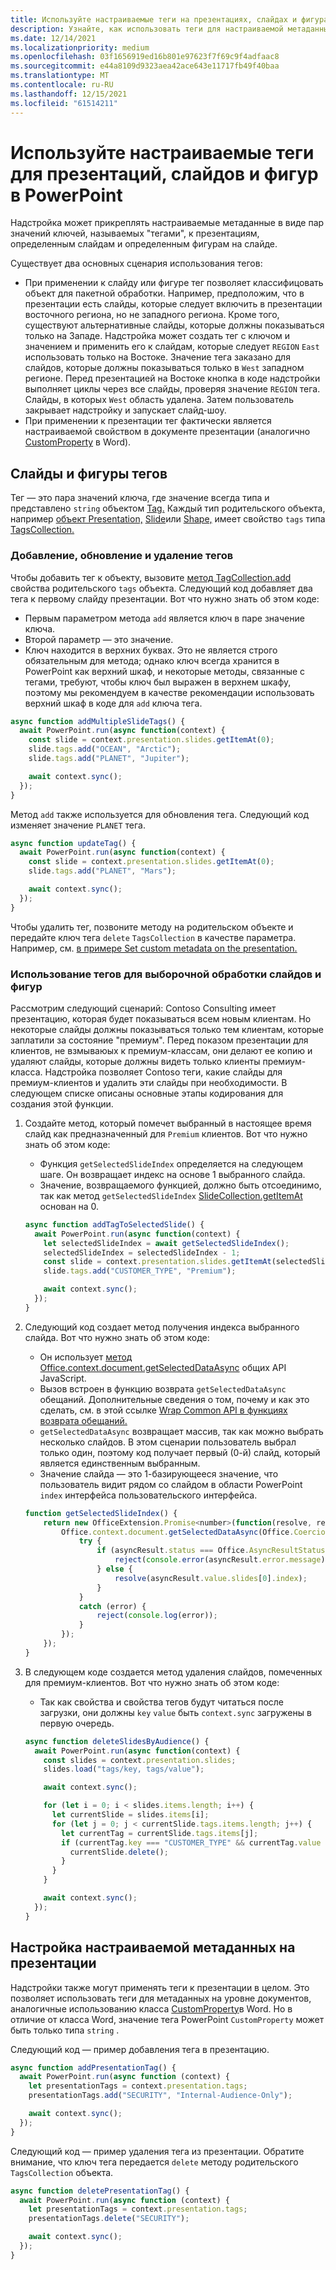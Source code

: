 ```yaml
---
title: Используйте настраиваемые теги на презентациях, слайдах и фигурах в PowerPoint
description: Узнайте, как использовать теги для настраиваемой метаданных о презентациях, слайдах и фигурах.
ms.date: 12/14/2021
ms.localizationpriority: medium
ms.openlocfilehash: 03f1656919ed16b801e97623f7f69c9f4adfaac8
ms.sourcegitcommit: e44a8109d9323aea42ace643e11717fb49f40baa
ms.translationtype: MT
ms.contentlocale: ru-RU
ms.lasthandoff: 12/15/2021
ms.locfileid: "61514211"
---
```

# <a name="use-custom-tags-for-presentations-slides-and-shapes-in-powerpoint"></a>Используйте настраиваемые теги для презентаций, слайдов и фигур в PowerPoint

Надстройка может прикреплять настраиваемые метаданные в виде пар значений ключей, называемых "тегами", к презентациям, определенным слайдам и определенным фигурам на слайде.

Существует два основных сценария использования тегов:

- При применении к слайду или фигуре тег позволяет классифицовать объект для пакетной обработки. Например, предположим, что в презентации есть слайды, которые следует включить в презентации восточного региона, но не западного региона. Кроме того, существуют альтернативные слайды, которые должны показываться только на Западе. Надстройка может создать тег с ключом и значением и применить его к слайдам, которые следует `REGION` `East` использовать только на Востоке. Значение тега заказано для слайдов, которые должны показываться только в `West` западном регионе. Перед презентацией на Востоке кнопка в коде надстройки выполняет циклы через все слайды, проверяя значение `REGION` тега. Слайды, в которых `West` область удалена. Затем пользователь закрывает надстройку и запускает слайд-шоу.
- При применении к презентации тег фактически является настраиваемой свойством в документе презентации (аналогично [CustomProperty](/javascript/api/word/word.customproperty) в Word).

## <a name="tag-slides-and-shapes"></a>Слайды и фигуры тегов

Тег — это пара значений ключа, где значение всегда типа и представлено `string` объектом [Tag.](/javascript/api/powerpoint/powerpoint.tag) Каждый тип родительского объекта, например [объект Presentation,](/javascript/api/powerpoint/powerpoint.presentation) [Slide](/javascript/api/powerpoint/powerpoint.slide)или [Shape,](/javascript/api/powerpoint/powerpoint.shape) имеет свойство `tags` типа [TagsCollection.](/javascript/api/powerpoint/powerpoint.tagcollection)

### <a name="add-update-and-delete-tags"></a>Добавление, обновление и удаление тегов

Чтобы добавить тег к объекту, вызовите [метод TagCollection.add](/javascript/api/powerpoint/powerpoint.tagcollection#add_key__value_) свойства родительского `tags` объекта. Следующий код добавляет два тега к первому слайду презентации. Вот что нужно знать об этом коде:

- Первым параметром метода `add` является ключ в паре значение ключа.
- Второй параметр — это значение.
- Ключ находится в верхних буквах. Это не является строго обязательным для метода; однако ключ всегда хранится в PowerPoint как верхний шкаф, и некоторые методы, связанные с тегами, требуют, чтобы ключ был выражен в верхнем шкафу, поэтому мы рекомендуем в качестве рекомендации использовать верхний шкаф в коде для `add` ключа тега. 

```javascript
async function addMultipleSlideTags() {
  await PowerPoint.run(async function(context) {
    const slide = context.presentation.slides.getItemAt(0);
    slide.tags.add("OCEAN", "Arctic");
    slide.tags.add("PLANET", "Jupiter");

    await context.sync();
  });
}
```

Метод `add` также используется для обновления тега. Следующий код изменяет значение `PLANET` тега.

```javascript
async function updateTag() {
  await PowerPoint.run(async function(context) {
    const slide = context.presentation.slides.getItemAt(0);
    slide.tags.add("PLANET", "Mars");

    await context.sync();
  });
}
```

Чтобы удалить тег, позвоните методу на родительском объекте и передайте ключ тега `delete` `TagsCollection` в качестве параметра. Например, см. [в примере Set custom metadata on the presentation.](#set-custom-metadata-on-the-presentation)

### <a name="use-tags-to-selectively-process-slides-and-shapes"></a>Использование тегов для выборочной обработки слайдов и фигур

Рассмотрим следующий сценарий: Contoso Consulting имеет презентацию, которая будет показываться всем новым клиентам. Но некоторые слайды должны показываться только тем клиентам, которые заплатили за состояние "премиум". Перед показом презентации для клиентов, не взмываюых к премиум-классам, они делают ее копию и удаляют слайды, которые должны видеть только клиенты премиум-класса. Надстройка позволяет Contoso теги, какие слайды для премиум-клиентов и удалить эти слайды при необходимости. В следующем списке описаны основные этапы кодирования для создания этой функции.

1. Создайте метод, который помечет выбранный в настоящее время слайд как предназначенный для `Premium` клиентов. Вот что нужно знать об этом коде:

    - Функция `getSelectedSlideIndex` определяется на следующем шаге. Он возвращает индекс на основе 1 выбранного слайда.
    - Значение, возвращаемого функцией, должно быть отсоединимо, так как метод `getSelectedSlideIndex` [SlideCollection.getItemAt](/javascript/api/powerpoint/powerpoint.slidecollection#getItemAt_index_) основан на 0.

    ```javascript
    async function addTagToSelectedSlide() {
      await PowerPoint.run(async function(context) {
        let selectedSlideIndex = await getSelectedSlideIndex();
        selectedSlideIndex = selectedSlideIndex - 1;
        const slide = context.presentation.slides.getItemAt(selectedSlideIndex);
        slide.tags.add("CUSTOMER_TYPE", "Premium");
    
        await context.sync();
      });
    }
    ```

2. Следующий код создает метод получения индекса выбранного слайда. Вот что нужно знать об этом коде:

    - Он использует [метод Office.context.document.getSelectedDataAsync](/javascript/api/office/office.document#getSelectedDataAsync_coercionType__callback_) общих API JavaScript.
    - Вызов встроен в функцию возврата `getSelectedDataAsync` обещаний. Дополнительные сведения о том, почему и как это сделать, см. в этой ссылке [Wrap Common API в функциях возврата обещаний.](../develop/asynchronous-programming-in-office-add-ins.md#wrap-common-apis-in-promise-returning-functions)
    - `getSelectedDataAsync` возвращает массив, так как можно выбрать несколько слайдов. В этом сценарии пользователь выбрал только один, поэтому код получает первый (0-й) слайд, который является единственным выбранным.
    - Значение слайда — это 1-базирующееся значение, что пользователь видит рядом со слайдом в области PowerPoint `index` интерфейса пользовательского интерфейса.

    ```javascript
    function getSelectedSlideIndex() {
        return new OfficeExtension.Promise<number>(function(resolve, reject) {
            Office.context.document.getSelectedDataAsync(Office.CoercionType.SlideRange, function(asyncResult) {
                try {
                    if (asyncResult.status === Office.AsyncResultStatus.Failed) {
                        reject(console.error(asyncResult.error.message));
                    } else {
                        resolve(asyncResult.value.slides[0].index);
                    }
                } 
                catch (error) {
                    reject(console.log(error));
                }
            });
        });
    }
    ```

3. В следующем коде создается метод удаления слайдов, помеченных для премиум-клиентов. Вот что нужно знать об этом коде:

    - Так как свойства и свойства тегов будут читаться после загрузки, они должны `key` `value` быть `context.sync` загружены в первую очередь.

    ```javascript
    async function deleteSlidesByAudience() {
      await PowerPoint.run(async function(context) {
        const slides = context.presentation.slides;
        slides.load("tags/key, tags/value");
    
        await context.sync();
    
        for (let i = 0; i < slides.items.length; i++) {
          let currentSlide = slides.items[i];
          for (let j = 0; j < currentSlide.tags.items.length; j++) {
            let currentTag = currentSlide.tags.items[j];
            if (currentTag.key === "CUSTOMER_TYPE" && currentTag.value === "Premium") {
              currentSlide.delete();
            }
          }
        }
    
        await context.sync();
      });
    }
    ```

## <a name="set-custom-metadata-on-the-presentation"></a>Настройка настраиваемой метаданных на презентации

Надстройки также могут применять теги к презентации в целом. Это позволяет использовать теги для метаданных на уровне документов, аналогичные использованию класса [CustomProperty](/javascript/api/word/word.customproperty)в Word. Но в отличие от класса Word, значение тега PowerPoint `CustomProperty` может быть только типа `string` .

Следующий код — пример добавления тега в презентацию. 

```javascript
async function addPresentationTag() {
  await PowerPoint.run(async function (context) {
    let presentationTags = context.presentation.tags;
    presentationTags.add("SECURITY", "Internal-Audience-Only");

    await context.sync();
  });
}
```

Следующий код — пример удаления тега из презентации. Обратите внимание, что ключ тега передается `delete` методу родительского `TagsCollection` объекта.

```javascript
async function deletePresentationTag() {
  await PowerPoint.run(async function (context) {
    let presentationTags = context.presentation.tags;
    presentationTags.delete("SECURITY");

    await context.sync();
  });
}
```
